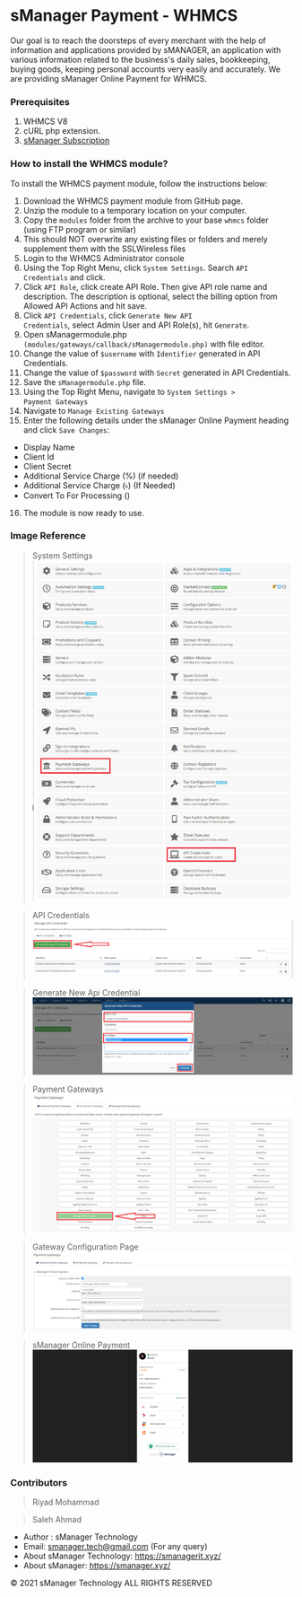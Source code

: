 # sManager Payment - WHMCS
Our goal is to reach the doorsteps of every merchant with the help of information and applications provided by sMANAGER, an application with various information related to the business's daily sales, bookkeeping, buying goods, keeping personal accounts very easily and accurately.
We are providing sManager Online Payment for WHMCS.

<h3>Prerequisites</h3>

1. WHMCS V8
2. cURL php extension.
3. [sManager Subscription](https://play.google.com/store/apps/details?id=xyz.sheba.managerapp)

<h3>How to install the WHMCS module?</h3>
To install the WHMCS payment module, follow the instructions below:
<br />

1. Download the WHMCS payment module from GitHub page.
2. Unzip the module to a temporary location on your computer.
3. Copy the <code>modules</code> folder from the archive to your base <code>whmcs</code> folder (using FTP program or similar)
4. This should NOT overwrite any existing files or folders and merely supplement them with the SSLWireless files
5. Login to the WHMCS Administrator console
6. Using the Top Right Menu, click <code>System Settings</code>. Search <code>API Credentials</code> and click.
7. Click <code>API Role</code>, click create API Role. Then give API role name and description. The description is optional, select the billing option from Allowed API Actions and hit save.
8. Click <code>API Credentials</code>, click <code>Generate New API Credentials</code>, select Admin User and API Role(s), hit <code>Generate</code>.
9. Open sManagermodule.php <code>(modules/gateways/callback/sManagermodule.php)</code> with file editor.
10. Change the value of <code>$username</code> with <code>Identifier</code> generated in API Credentials.
11. Change the value of <code>$password</code> with <code>Secret</code> generated in API Credentials.
12. Save the <code>sManagermodule.php</code> file.
13. Using the Top Right Menu, navigate to <code>System Settings > Payment Gateways</code>
14. Navigate to <code>Manage Existing Gateways</code>
15. Enter the following details under the sManager Online Payment heading and click <code>Save Changes</code>:
   - Display Name
   - Client Id
   - Client Secret
   - Additional Service Charge (%) (if needed)
   - Additional Service Charge (৳) (If Needed)
   - Convert To For Processing ()

16. The module is now ready to use.

<h3>Image Reference</h3>

> System Settings
> <img src="https://raw.githubusercontent.com/smanager-technology/sManager-WHMCS/master/images/WHMCS-System-Settings.png" alt="WHMCS - System Settings" />

> API Credentials
> <img src="https://raw.githubusercontent.com/smanager-technology/sManager-WHMCS/master/images/API_Credentials.PNG" alt="API Credentials" />

> Generate New Api Credential
> <img src="https://raw.githubusercontent.com/smanager-technology/sManager-WHMCS/master/images/generate_new_api_credentials.PNG" alt="Generate New Api Credential" />

> Payment Gateways
> <img src="https://raw.githubusercontent.com/smanager-technology/sManager-WHMCS/master/images/payment_methods.png" alt="Payment Methods" />

> Gateway Configuration Page
> <img src="https://raw.githubusercontent.com/smanager-technology/sManager-WHMCS/master/images/Gateway_Configuration_Page.png" alt="Payment Methods" />

> sManager Online Payment
> <img src="https://raw.githubusercontent.com/smanager-technology/sManager-WHMCS/master/images/sManager_online_payment.png" alt="Payment Methods" />

### Contributors

>Riyad Mohammad

>Saleh Ahmad

- Author : sManager Technology
- Email: smanager.tech@gmail.com (For any query)
- About sManager Technology: https://smanagerit.xyz/
- About sManager: https://smanager.xyz/

© 2021 sManager Technology ALL RIGHTS RESERVED